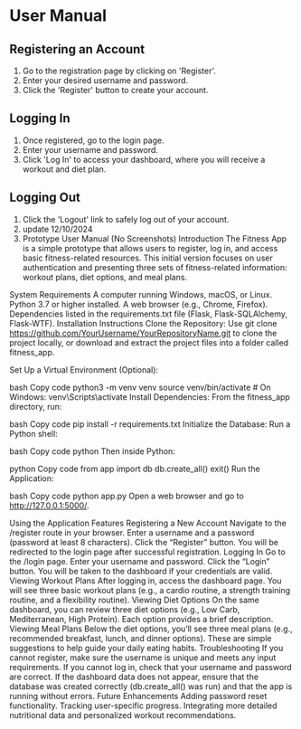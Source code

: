 # User Manual
## Registering an Account
1. Go to the registration page by clicking on 'Register'.
2. Enter your desired username and password.
3. Click the 'Register' button to create your account.

## Logging In
1. Once registered, go to the login page.
2. Enter your username and password.
3. Click 'Log In' to access your dashboard, where you will receive a workout and diet plan.

## Logging Out
1. Click the 'Logout' link to safely log out of your account.
2. update 12/10/2024
3. Prototype User Manual (No Screenshots)
Introduction
The Fitness App is a simple prototype that allows users to register, log in, and access basic fitness-related resources. This initial version focuses on user authentication and presenting three sets of fitness-related information: workout plans, diet options, and meal plans.

System Requirements
A computer running Windows, macOS, or Linux.
Python 3.7 or higher installed.
A web browser (e.g., Chrome, Firefox).
Dependencies listed in the requirements.txt file (Flask, Flask-SQLAlchemy, Flask-WTF).
Installation Instructions
Clone the Repository:
Use git clone https://github.com/YourUsername/YourRepositoryName.git to clone the project locally, or download and extract the project files into a folder called fitness_app.

Set Up a Virtual Environment (Optional):

bash
Copy code
python3 -m venv venv
source venv/bin/activate   # On Windows: venv\Scripts\activate
Install Dependencies:
From the fitness_app directory, run:

bash
Copy code
pip install -r requirements.txt
Initialize the Database:
Run a Python shell:

bash
Copy code
python
Then inside Python:

python
Copy code
from app import db
db.create_all()
exit()
Run the Application:

bash
Copy code
python app.py
Open a web browser and go to http://127.0.0.1:5000/.

Using the Application Features
Registering a New Account
Navigate to the /register route in your browser.
Enter a username and a password (password at least 8 characters).
Click the “Register” button.
You will be redirected to the login page after successful registration.
Logging In
Go to the /login page.
Enter your username and password.
Click the “Login” button.
You will be taken to the dashboard if your credentials are valid.
Viewing Workout Plans
After logging in, access the dashboard page.
You will see three basic workout plans (e.g., a cardio routine, a strength training routine, and a flexibility routine).
Viewing Diet Options
On the same dashboard, you can review three diet options (e.g., Low Carb, Mediterranean, High Protein).
Each option provides a brief description.
Viewing Meal Plans
Below the diet options, you’ll see three meal plans (e.g., recommended breakfast, lunch, and dinner options).
These are simple suggestions to help guide your daily eating habits.
Troubleshooting
If you cannot register, make sure the username is unique and meets any input requirements.
If you cannot log in, check that your username and password are correct.
If the dashboard data does not appear, ensure that the database was created correctly (db.create_all() was run) and that the app is running without errors.
Future Enhancements
Adding password reset functionality.
Tracking user-specific progress.
Integrating more detailed nutritional data and personalized workout recommendations.
